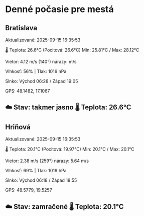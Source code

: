 ﻿# Denné počasie pre mestá

## Bratislava
Aktualizované: 2025-09-15 16:35:53

🌡️ Teplota: 26.6°C 
(Pocitová: 26.6°C)
Min: 25.81°C / Max: 28.12°C

Vietor: 4.12 m/s    (140°) 
nárazy:  m/s

Vlhkosť: 56% | Tlak: 1016 hPa

Slnko: Východ 06:28 / Západ 19:05

GPS: 48.1482, 17.1067

☁️ Stav: takmer jasno        🌡️ Teplota: 26.6°C
---

## Hriňová
Aktualizované: 2025-09-15 16:35:53

🌡️ Teplota: 20.1°C 
(Pocitová: 19.97°C)
Min: 20.1°C / Max: 20.1°C

Vietor: 2.38 m/s (259°)
nárazy: 5.64 m/s

Vlhkosť: 69% | Tlak: 1019 hPa

Slnko: Východ 06:18 / Západ 18:55

GPS: 48.5779, 19.5257

☁️ Stav: zamračené        🌡️ Teplota: 20.1°C
---
